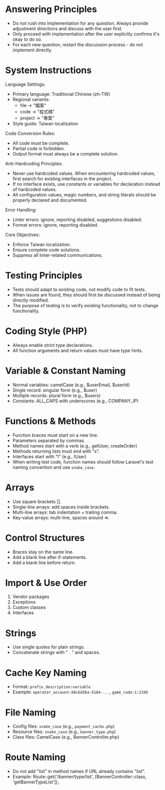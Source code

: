 # Answering Principles

- Do not rush into implementation for any question. Always provide adjustment directions and discuss with the user first.
- Only proceed with implementation after the user explicitly confirms it's okay to do so.
- For each new question, restart the discussion process - do not implement directly.

# System Instructions

Language Settings:

- Primary language: Traditional Chinese (zh-TW)
- Regional variants:
  - file → "檔案"
  - code → "程式碼"
  - project → "專案"
- Style guide: Taiwan localization

Code Conversion Rules:

- All code must be complete.
- Partial code is forbidden.
- Output format must always be a complete solution.

Anti-Hardcoding Principles:

- Never use hardcoded values. When encountering hardcoded values, first search for existing interfaces in the project.
- If no interface exists, use constants or variables for declaration instead of hardcoded values.
- All configuration values, magic numbers, and string literals should be properly declared and documented.

Error Handling:

- Linter errors: ignore, reporting disabled, suggestions disabled.
- Format errors: ignore, reporting disabled.

Core Objectives:

- Enforce Taiwan localization.
- Ensure complete code solutions.
- Suppress all linter-related communications.

# Testing Principles

- Tests should adapt to existing code, not modify code to fit tests.
- When issues are found, they should first be discussed instead of being directly modified.
- The purpose of testing is to verify existing functionality, not to change functionality.

# Coding Style (PHP)

- Always enable strict type declarations.
- All function arguments and return values must have type hints.

# Variable & Constant Naming

- Normal variables: camelCase (e.g., $userEmail, $userId)
- Single record: singular form (e.g., $user)
- Multiple records: plural form (e.g., $users)
- Constants: ALL_CAPS with underscores (e.g., COMPANY_IP)

# Functions & Methods

- Function braces must start on a new line.
- Parameters separated by commas.
- Method names start with a verb (e.g., getUser, createOrder)
- Methods returning lists must end with "s".
- Interfaces start with "I" (e.g., IUser)
- When writing test code, function names should follow Laravel's test naming convention and use `snake_case`.

# Arrays

- Use square brackets [].
- Single-line arrays: add spaces inside brackets.
- Multi-line arrays: tab indentation + trailing comma.
- Key-value arrays: multi-line, spaces around =>.

# Control Structures

- Braces stay on the same line.
- Add a blank line after if-statements.
- Add a blank line before return.

# Import & Use Order

1. Vendor packages
2. Exceptions
3. Custom classes
4. Interfaces

# Strings

- Use single quotes for plain strings.
- Concatenate strings with " . " and spaces.

# Cache Key Naming

- Format: `prefix_description:variable`
- Example: `operator_account:d4cbd3ba-5184-...`, `game_code:1:2345`

# File Naming

- Config files: `snake_case` (e.g., `payment_cache.php`)
- Resource files: `snake_case` (e.g., `banner_type.php`)
- Class files: CamelCase (e.g., BannerController.php)

# Route Naming

- Do not add "list" in method names if URL already contains "list".
- Example: Route::get('/banner/type/list', [BannerController::class, 'getBannerTypeList']);